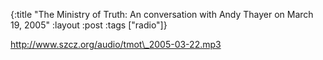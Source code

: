 {:title "The Ministry of Truth: An conversation with Andy Thayer on March 19, 2005"
:layout :post
:tags  ["radio"]}

<http://www.szcz.org/audio/tmot\_2005-03-22.mp3>

